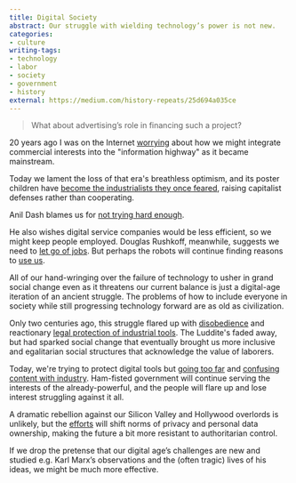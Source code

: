 ```yaml
---
title: Digital Society
abstract: Our struggle with wielding technology’s power is not new.
categories:
- culture
writing-tags:
- technology
- labor
- society
- government
- history
external: https://medium.com/history-repeats/25d694a035ce
---
```


> What about advertising’s role in financing such a project?

20 years ago I was on the Internet [worrying](https://groups.google.com/d/msg/alt.cyberpunk.tech/4PIqeX5baJI/cw1D7r1FFccJ) about how we might integrate commercial interests into the "information highway" as it became mainstream.

Today we lament the loss of that era's breathless optimism, and its poster children have [become the industrialists they once feared](http://safelyignored.com/google-incentives), raising capitalist defenses rather than cooperating.

Anil Dash blames us for [not trying hard enough](http://dashes.com/anil/2013/04/harvard.html).

He also wishes digital service companies would be less efficient, so we might keep people employed. Douglas Rushkoff, meanwhile, suggests we need to [let go of jobs](http://www.hyperink.com/Last-Day-Of-Workdouglas-Rushkoff-b7682E0EABFa11). But perhaps the robots will continue finding reasons to [use us](https://hans.gerwitz.com/2006/08/25/meat-based-web-services.html).

All of our hand-wringing over the failure of technology to usher in grand social change even as it threatens our current balance is just a digital-age iteration of an ancient struggle. The problems of how to include everyone in society while still progressing technology forward are as old as civilization.

Only two centuries ago, this struggle flared up with [disobedience](http://www.smithsonianmag.com/history-archaeology/What-the-Luddites-Really-Fought-Against.html) and reactionary [legal protection of industrial tools](http://en.wikipedia.org/wiki/Destruction_of_Stocking_Frames,_etc._Act_1812). The Luddite's faded away, but had sparked social change that eventually brought us more inclusive and egalitarian social structures that acknowledge the value of laborers.

Today, we're trying to protect digital tools but [going too far](http://en.wikipedia.org/wiki/Computer_Fraud_and_Abuse_Act) and [confusing content with industry](https://www.eff.org/deeplinks/2013/05/copyright-provisions-tpp-would-stifle-innovation-and-impede-economy). Ham-fisted government will continue serving the interests of the already-powerful, and the people will flare up and lose interest struggling against it all.

A dramatic rebellion against our Silicon Valley and Hollywood overlords is unlikely, but the [efforts](https://www.eff.org/) will shift norms of privacy and personal data ownership, making the future a bit more resistant to authoritarian control.

If we drop the pretense that our digital age’s challenges are new and studied e.g. Karl Marx’s observations and the (often tragic) lives of his ideas, we might be much more effective.
